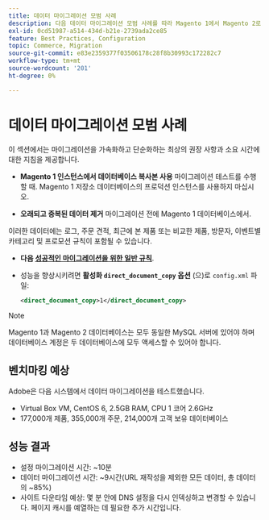 ```yaml
---
title: 데이터 마이그레이션 모범 사례
description: 다음 데이터 마이그레이션 모범 사례를 따라 Magento 1에서 Magento 2로 성공적으로 업그레이드하십시오.
exl-id: 0cd51987-a514-434d-b21e-2739ada2ce85
feature: Best Practices, Configuration
topic: Commerce, Migration
source-git-commit: e83e2359377f03506178c28f8b30993c172282c7
workflow-type: tm+mt
source-wordcount: '201'
ht-degree: 0%

---
```


# 데이터 마이그레이션 모범 사례

이 섹션에서는 마이그레이션을 가속화하고 단순화하는 최상의 권장 사항과 소요 시간에 대한 지침을 제공합니다.

* **Magento 1 인스턴스에서 데이터베이스 복사본 사용** 마이그레이션 테스트를 수행할 때. Magento 1 저장소 데이터베이스의 프로덕션 인스턴스를 사용하지 마십시오.

* **오래되고 중복된 데이터 제거** 마이그레이션 전에 Magento 1 데이터베이스에서.

이러한 데이터에는 로그, 주문 견적, 최근에 본 제품 또는 비교한 제품, 방문자, 이벤트별 카테고리 및 프로모션 규칙이 포함될 수 있습니다.

* **다음 [성공적인 마이그레이션을 위한 일반 규칙](migrate-data/overview.md#migration-overview)**.

* 성능을 향상시키려면 **활성화 `direct_document_copy` 옵션** (으)로 `config.xml` 파일:

  ```xml
  <direct_document_copy>1</direct_document_copy>
  ```

>[!NOTE]
>
>Magento 1과 Magento 2 데이터베이스는 모두 동일한 MySQL 서버에 있어야 하며 데이터베이스 계정은 두 데이터베이스에 모두 액세스할 수 있어야 합니다.

## 벤치마킹 예상

Adobe은 다음 시스템에서 데이터 마이그레이션을 테스트했습니다.

* Virtual Box VM, CentOS 6, 2.5GB RAM, CPU 1 코어 2.6GHz
* 177,000개 제품, 355,000개 주문, 214,000개 고객 보유 데이터베이스

## 성능 결과

* 설정 마이그레이션 시간: ~10분
* 데이터 마이그레이션 시간: ~9시간(URL 재작성을 제외한 모든 데이터, 총 데이터의 ~85%)
* 사이트 다운타임 예상: 몇 분 안에 DNS 설정을 다시 인덱싱하고 변경할 수 있습니다. 페이지 캐시를 예열하는 데 필요한 추가 시간입니다.
